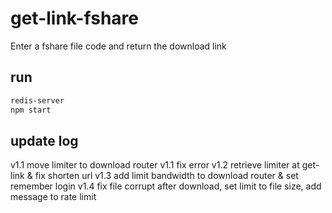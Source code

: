 # get-link-fshare
Enter a fshare file code and return the download link
## run
```bash
redis-server
npm start
```
## update log
v1.1 move limiter to download router
v1.1 fix error
v1.2 retrieve limiter at get-link & fix shorten url
v1.3 add limit bandwidth to download router & set remember login
v1.4 fix file corrupt after download, set limit to file size, add message to rate limit
